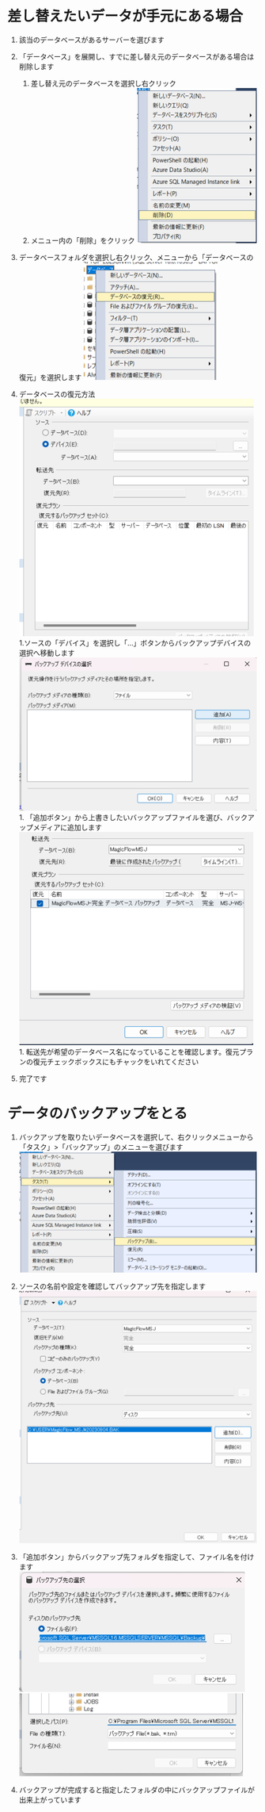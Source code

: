 # 差し替えたいデータが手元にある場合

1. 該当のデータベースがあるサーバーを選びます
1. 「データベース」を展開し、すでに差し替え元のデータベースがある場合は削除します

   1. 差し替え元のデータベースを選択し右クリック
   1. メニュー内の「削除」をクリック
      ![](imgs/2023-09-05-09-40-52.png)

1. データベースフォルダを選択し右クリック、メニューから「データベースの復元」を選択します
   ![](imgs/2023-09-05-09-43-13.png)

1. データベースの復元方法
   ![](imgs/2023-09-05-09-44-59.png) 1.ソースの「デバイス」を選択し「...」ボタンからバックアップデバイスの選択へ移動します
   ![](imgs/2023-09-05-09-58-26.png) 1. 「追加ボタン」から上書きしたいバックアップファイルを選び、バックアップメディアに追加します
   ![](imgs/2023-09-05-10-07-59.png) 1. 転送先が希望のデータベース名になっていることを確認します。復元プランの復元チェックボックスにもチャックをいれてください

1. 完了です

# データのバックアップをとる

1. バックアップを取りたいデータベースを選択して、右クリックメニューから「タスク」>「バックアップ」のメニューを選びます
   ![](imgs/2023-09-05-10-15-21.png)

1. ソースの名前や設定を確認してバックアップ先を指定します
   ![](imgs/2023-09-05-10-19-14.png)
1. 「追加ボタン」からバックアップ先フォルダを指定して、ファイル名を付けます
   ![](imgs/2023-09-05-10-20-26.png)
   ![](imgs/2023-09-05-10-20-58.png)
1. バックアップが完成すると指定したフォルダの中にバックアップファイルが出来上がっています
